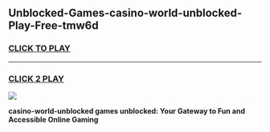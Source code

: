 
## Unblocked-Games-casino-world-unblocked-Play-Free-tmw6d
<h3>
<a href="https://premium76.site?title=casino-world-unblocked&ref=12A">CLICK TO PLAY</a></h3>
<hr>

<h3>
<a href="https://premium76.site?title=casino-world-unblocked&ref=12A">CLICK 2 PLAY</a>
  
</h3>

<a href="https://premium76.site?title=casino-world-unblocked&ref=12A"><img src="https://clearcache.store/games.png"></a>


**casino-world-unblocked games unblocked: Your Gateway to Fun and Accessible Online Gaming**
